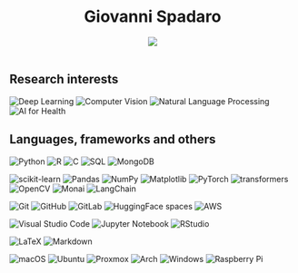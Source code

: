 <h1 style="text-align: center;">Giovanni Spadaro</h1>

<div align="center"><img src="https://github-readme-stats.vercel.app/api?username=Giovo17&show_icons=true&theme=merko"/></div>
</br>


## Research interests

![Deep Learning](https://img.shields.io/badge/Deep%20Learning-96BE25?style=for-the-badge&logoColor=white&style=flat)
![Computer Vision](https://img.shields.io/badge/Computer%20Vision-96BE25?style=for-the-badge&logoColor=white&style=flat)
![Natural Language Processing](https://img.shields.io/badge/Natural%20Language%20Processing-96BE25?style=for-the-badge&logoColor=white&style=flat)
![AI for Health](https://img.shields.io/badge/AI%20for%20Health-96BE25?style=for-the-badge&logoColor=white&style=flat)


## Languages, frameworks and others

![Python](https://img.shields.io/badge/python-3670A0?style=for-the-badge&logo=python&logoColor=white&style=flat)
![R](https://img.shields.io/badge/r-%23276DC3.svg?style=for-the-badge&logo=r&logoColor=white&style=flat)
![C](https://img.shields.io/badge/c-%2300599C.svg?style=for-the-badge&logo=c&logoColor=white&style=flat)
![SQL](https://img.shields.io/badge/mysql-%2300f.svg?style=for-the-badge&logo=mysql&logoColor=white&style=flat)
![MongoDB](https://img.shields.io/badge/-MongoDB-13aa52?style=for-the-badge&logo=mongodb&logoColor=white&style=flat)

![scikit-learn](https://img.shields.io/badge/scikit--learn-%23F7931E.svg?style=for-the-badge&logo=scikit-learn&logoColor=white&style=flat)
![Pandas](https://img.shields.io/badge/pandas-%23150458.svg?style=for-the-badge&logo=pandas&logoColor=white&style=flat)
![NumPy](https://img.shields.io/badge/numpy-%23013243.svg?style=for-the-badge&logo=numpy&logoColor=white&style=flat)
![Matplotlib](https://img.shields.io/badge/matplotlib-%23ffffff.svg?style=for-the-badge&logo=Matplotlib&logoColor=black&style=flat)
![PyTorch](https://img.shields.io/badge/PyTorch-%23EE4C2C.svg?style=for-the-badge&logo=PyTorch&logoColor=white&style=flat)
![transformers](https://img.shields.io/badge/-transformers-FDEE21?style=for-the-badge&logo=HuggingFace&logoColor=black&style=flat)
![OpenCV](https://img.shields.io/badge/opencv-%23white.svg?style=for-the-badge&logo=opencv&logoColor=white&style=flat)
![Monai](https://img.shields.io/badge/monai-%230A7EBB.svg?style=for-the-badge&logoColor=white&style=flat)
![LangChain](https://img.shields.io/badge/LangChain-ffffff?logo=langchain&logoColor=green)

![Git](https://img.shields.io/badge/git-%23F05033.svg?style=for-the-badge&logo=git&logoColor=white&style=flat)
![GitHub](https://img.shields.io/badge/github-%23121011.svg?style=for-the-badge&logo=github&logoColor=white&style=flat)
![GitLab](https://img.shields.io/badge/gitlab-%23181717.svg?style=for-the-badge&logo=gitlab&logoColor=white&style=flat)
![HuggingFace spaces](https://img.shields.io/badge/-HuggingFace_spaces-FDEE21?style=for-the-badge&logo=HuggingFace&logoColor=black&style=flat)
![AWS](https://img.shields.io/badge/AWS-%23FF9900.svg?style=for-the-badge&logo=amazon-aws&logoColor=white&style=flat)
<!--- ![DVC](https://img.shields.io/badge/DVC-%238857CC.svg?style=for-the-badge&style=flat) -->

![Visual Studio Code](https://img.shields.io/badge/Visual%20Studio%20Code-0078d7.svg?style=for-the-badge&logo=visual-studio-code&logoColor=white&style=flat)
![Jupyter Notebook](https://img.shields.io/badge/jupyter-%23FA0F00.svg?style=for-the-badge&logo=jupyter&logoColor=white&style=flat)
![RStudio](https://img.shields.io/badge/RStudio-4285F4?style=for-the-badge&logo=rstudio&logoColor=white&style=flat)

![LaTeX](https://img.shields.io/badge/latex-%23008080.svg?style=for-the-badge&logo=latex&logoColor=white&style=flat)
![Markdown](https://img.shields.io/badge/markdown-%23000000.svg?style=for-the-badge&logo=markdown&logoColor=white&style=flat)

![macOS](https://img.shields.io/badge/macOS-000000?style=for-the-badge&logo=macos&logoColor=F0F0F0&style=flat)
![Ubuntu](https://img.shields.io/badge/Ubuntu-E95420?style=for-the-badge&logo=ubuntu&logoColor=white&style=flat)
![Proxmox](https://img.shields.io/badge/Proxmox-%23FFAC1C.svg?style=for-the-badge&style=flat)
![Arch](https://img.shields.io/badge/Arch%20Linux-1793D1?logo=arch-linux&logoColor=fff&style=for-the-badge&style=flat)
![Windows](https://img.shields.io/badge/Windows-0078D6?style=for-the-badge&logo=windows&logoColor=white&style=flat)
![Raspberry Pi](https://img.shields.io/badge/-RaspberryPi-C51A4A?style=for-the-badge&logo=Raspberry-Pi&style=flat)
